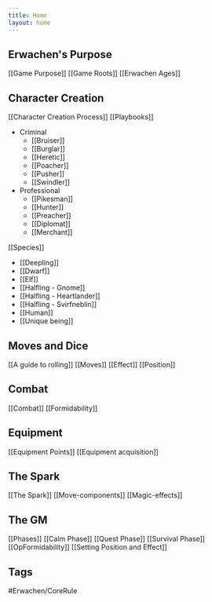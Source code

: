 ```yaml
---
title: Home
layout: home
---
```

## Erwachen's Purpose
[[Game Purpose]]
[[Game Roots]]
[[Erwachen Ages]]

## Character Creation
[[Character Creation Process]]
[[Playbooks]]
- Criminal
	- [[Bruiser]]
	- [[Burglar]]
	- [[Heretic]]
	- [[Poacher]]
	- [[Pusher]]
	- [[Swindler]]
- Professional
	- [[Pikesman]]
	- [[Hunter]]
	- [[Preacher]]
	- [[Diplomat]]
	- [[Merchant]]

[[Species]]
- [[Deepling]]
- [[Dwarf]]
- [[Elf]]
- [[Halfling - Gnome]]
- [[Halfling - Heartlander]]
- [[Halfling - Svirfneblin]]
- [[Human]]
- [[Unique being]]

## Moves and Dice
[[A guide to rolling]]
[[Moves]]
[[Effect]]
[[Position]]
## Combat
[[Combat]]
[[Formidability]]
## Equipment
[[Equipment Points]]
[[Equipment acquisition]]
## The Spark
[[The Spark]]
[[Move-components]]
[[Magic-effects]]
## The GM
[[Phases]]
[[Calm Phase]]
[[Quest Phase]]
[[Survival Phase]]
[[OpFormidability]]
[[Setting Position and Effect]]

## Tags
#Erwachen/CoreRule 